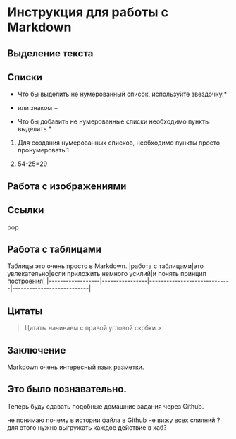 # Инструкция для работы с Markdown

## Выделение текста

## Списки

* Что бы выделить не нумерованный список, используйте звездочку.* 
+ или знаком +

* Что бы добавить не нумерованные списки необходимо пункты выделить *

1. Для создания нумерованных списков, необходимо пункты просто пронумеровать.1

1. 54-25=29

## Работа с изображениями

## Ссылки
pop
## Работа с таблицами

Таблицы это очень просто в Markdown.
|работа с таблицами|это увлекательно|если приложить немного усилий|и понять принцип построения|
|------------------|----------------|-----------------------------|---------------------------|

## Цитаты
> Цитаты начинаем с правой угловой скобки > 

## Заключение
Markdown очень интересный язык разметки.

## Это было познавательно.

Теперь буду сдавать подобные домашние задания через  Github.

не понимаю почему в истории файла в Github не вижу всех слияний ?  для этого нужно выгружать каждое действие в хаб?
